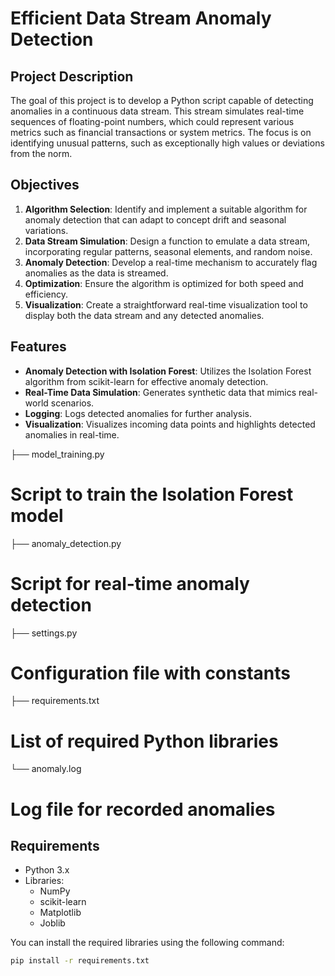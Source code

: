 # Efficient Data Stream Anomaly Detection

## Project Description
The goal of this project is to develop a Python script capable of detecting anomalies in a continuous data stream. This stream simulates real-time sequences of floating-point numbers, which could represent various metrics such as financial transactions or system metrics. The focus is on identifying unusual patterns, such as exceptionally high values or deviations from the norm.

## Objectives
1. **Algorithm Selection**: Identify and implement a suitable algorithm for anomaly detection that can adapt to concept drift and seasonal variations.
2. **Data Stream Simulation**: Design a function to emulate a data stream, incorporating regular patterns, seasonal elements, and random noise.
3. **Anomaly Detection**: Develop a real-time mechanism to accurately flag anomalies as the data is streamed.
4. **Optimization**: Ensure the algorithm is optimized for both speed and efficiency.
5. **Visualization**: Create a straightforward real-time visualization tool to display both the data stream and any detected anomalies.

## Features
- **Anomaly Detection with Isolation Forest**: Utilizes the Isolation Forest algorithm from scikit-learn for effective anomaly detection.
- **Real-Time Data Simulation**: Generates synthetic data that mimics real-world scenarios.
- **Logging**: Logs detected anomalies for further analysis.
- **Visualization**: Visualizes incoming data points and highlights detected anomalies in real-time.


├── model_training.py        
# Script to train the Isolation Forest model
├── anomaly_detection.py      
# Script for real-time anomaly detection 
├── settings.py             
# Configuration file with constants 
├── requirements.txt         
# List of required Python libraries 
└── anomaly.log             
# Log file for recorded anomalies

## Requirements
- Python 3.x
- Libraries:
  - NumPy
  - scikit-learn
  - Matplotlib
  - Joblib

You can install the required libraries using the following command:

```bash
pip install -r requirements.txt
